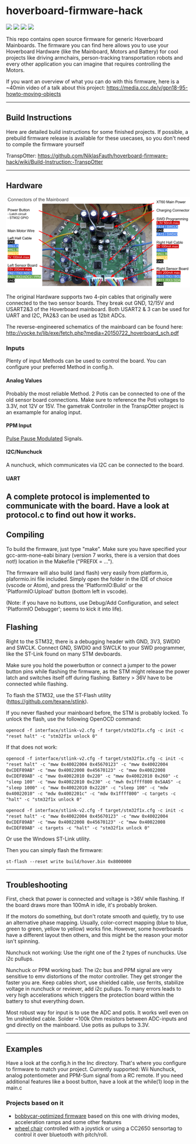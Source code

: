 # hoverboard-firmware-hack

![](https://raw.githubusercontent.com/NiklasFauth/hoverboard-firmware-hack/master/docs/pictures/armchair.gif)   ![](https://raw.githubusercontent.com/NiklasFauth/hoverboard-firmware-hack/master/docs/pictures/bobbycar.gif)
![](https://raw.githubusercontent.com/NiklasFauth/hoverboard-firmware-hack/master/docs/pictures/transpotter.gif)   ![](https://raw.githubusercontent.com/NiklasFauth/hoverboard-firmware-hack/master/docs/pictures/chair.gif)


This repo contains open source firmware for generic Hoverboard Mainboards.
The firmware you can find here allows you to use your Hoverboard Hardware (like the Mainboard, Motors and Battery) for cool projects like driving armchairs, person-tracking transportation robots and every other application you can imagine that requires controlling the Motors.

If you want an overview of what you can do with this firmware, here is a ~40min video of a talk about this project:
https://media.ccc.de/v/gpn18-95-howto-moving-objects

---

## Build Instructions

Here are detailed build instructions for some finished projects.
If possible, a prebuild firmware release is available for these usecases, so you don't need to compile the firmware yourself

TranspOtter: https://github.com/NiklasFauth/hoverboard-firmware-hack/wiki/Build-Instruction:-TranspOtter

---

## Hardware
![otter](https://raw.githubusercontent.com/NiklasFauth/hoverboard-firmware-hack/master/pinout.png)

The original Hardware supports two 4-pin cables that originally were connected to the two sensor boards. They break out GND, 12/15V and USART2&3 of the Hoverboard mainboard.
Both USART2 & 3 can be used for UART and I2C, PA2&3 can be used as 12bit ADCs.

The reverse-engineered schematics of the mainboard can be found here:
http://vocke.tv/lib/exe/fetch.php?media=20150722_hoverboard_sch.pdf


### Inputs
Plenty of input Methods can be used to control the board.
You can configure your preferred Method in config.h.
#### Analog Values
Probably the most reliable Method. 2 Potis can be connected to one of the old sensor board connections. Make sure to reference the Poti voltages to 3.3V, not 12V or 15V. The gametrak Controller in the TranspOtter project is an examample for analog input.
#### PPM Input
[Pulse Pause Modulated](https://en.wikipedia.org/wiki/Pulse-position_modulation) Signals.
#### I2C/Nunchuck
A nunchuck, which communicates via I2C can be connected to the board.
#### UART
A complete protocol is implemented to communicate with the board. Have a look at protocol.c to find out how it works.
---

## Compiling
To build the firmware, just type "make". Make sure you have specified your gcc-arm-none-eabi binary (version 7 works, there is a version that does not!) location in the Makefile ("PREFIX = ..."). 

The firmware will also build (and flash) very easily from platform.io, plaformio.ini file included.  Simply open the folder in the IDE of choice (vscode or Atom), and press the 'PlatformIO:Build' or the 'PlatformIO:Upload' button (bottom left in vscode). 

(Note: if you have no buttons, use Debug/Add Configuration, and select 'PlatformIO Debugger'; seems to kick it into life).


## Flashing
Right to the STM32, there is a debugging header with GND, 3V3, SWDIO and SWCLK. Connect GND, SWDIO and SWCLK to your SWD programmer, like the ST-Link found on many STM devboards.

Make sure you hold the powerbutton or connect a jumper to the power button pins while flashing the firmware, as the STM might release the power latch and switches itself off during flashing. Battery > 36V have to be connected while flashing.

To flash the STM32, use the ST-Flash utility (https://github.com/texane/stlink).

If you never flashed your mainboard before, the STM is probably locked. To unlock the flash, use the following OpenOCD command:
```
openocd -f interface/stlink-v2.cfg -f target/stm32f1x.cfg -c init -c "reset halt" -c "stm32f1x unlock 0"
```

If that does not work:
```
openocd -f interface/stlink-v2.cfg -f target/stm32f1x.cfg -c init -c "reset halt" -c "mww 0x40022004 0x45670123" -c "mww 0x40022004 0xCDEF89AB" -c "mww 0x40022008 0x45670123" -c "mww 0x40022008 0xCDEF89AB" -c "mww 0x40022010 0x220" -c "mww 0x40022010 0x260" -c "sleep 100" -c "mww 0x40022010 0x230" -c "mwh 0x1ffff800 0x5AA5" -c "sleep 1000" -c "mww 0x40022010 0x2220" -c "sleep 100" -c "mdw 0x40022010" -c "mdw 0x4002201c" -c "mdw 0x1ffff800" -c targets -c "halt" -c "stm32f1x unlock 0"
```
```
openocd -f interface/stlink-v2.cfg -f target/stm32f1x.cfg -c init -c "reset halt" -c "mww 0x40022004 0x45670123" -c "mww 0x40022004 0xCDEF89AB" -c "mww 0x40022008 0x45670123" -c "mww 0x40022008 0xCDEF89AB" -c targets -c "halt" -c "stm32f1x unlock 0"
```
Or use the Windows ST-Link utility.

Then you can simply flash the firmware:
```
st-flash --reset write build/hover.bin 0x8000000
```

---
## Troubleshooting
First, check that power is connected and voltage is >36V while flashing.
If the board draws more than 100mA in idle, it's probably broken.

If the motors do something, but don't rotate smooth and quietly, try to use an alternative phase mapping. Usually, color-correct mapping (blue to blue, green to green, yellow to yellow) works fine. However, some hoverboards have a different layout then others, and this might be the reason your motor isn't spinning.

Nunchuck not working: Use the right one of the 2 types of nunchucks. Use i2c pullups.

Nunchuck or PPM working bad: The i2c bus and PPM signal are very sensitive to emv distortions of the motor controller. They get stronger the faster you are. Keep cables short, use shielded cable, use ferrits, stabilize voltage in nunchuck or reviever, add i2c pullups. To many errors leads to very high accelerations which triggers the protection board within the battery to shut everything down.

Most robust way for input is to use the ADC and potis. It works well even on 1m unshielded cable. Solder ~100k Ohm resistors between ADC-inputs and gnd directly on the mainboard. Use potis as pullups to 3.3V.

---


## Examples

Have a look at the config.h in the Inc directory. That's where you configure to firmware to match your project.
Currently supported: Wii Nunchuck, analog potentiometer and PPM-Sum signal from a RC remote.
If you need additional features like a boost button, have a look at the while(1) loop in the main.c

### Projects based on it
* [bobbycar-optimized firmware](https://github.com/larsmm/hoverboard-firmware-hack-bbcar)  based on this one with driving modes, acceleration ramps and some other features
* [wheel chair](https://github.com/Lahorde/steer_speed_ctrl) controlled with a joystick or using a CC2650 sensortag to control it over  bluetooth with pitch/roll.
